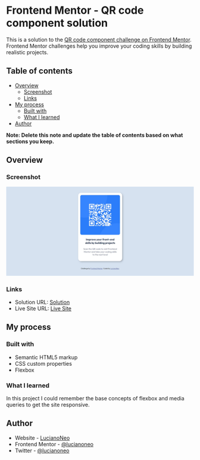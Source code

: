 # Frontend Mentor - QR code component solution

This is a solution to the [QR code component challenge on Frontend Mentor](https://www.frontendmentor.io/challenges/qr-code-component-iux_sIO_H). Frontend Mentor challenges help you improve your coding skills by building realistic projects. 

## Table of contents

- [Overview](#overview)
  - [Screenshot](#screenshot)
  - [Links](#links)
- [My process](#my-process)
  - [Built with](#built-with)
  - [What I learned](#what-i-learned)
- [Author](#author)


**Note: Delete this note and update the table of contents based on what sections you keep.**

## Overview

### Screenshot

![](./screenshot.jpg)


### Links

- Solution URL: [Solution](https://github.com/LucianoNeo/FrontEnd-Mentor-Challenges/tree/master/qr-code-component-main)
- Live Site URL: [Live Site](https://lucianoneo.github.io/FrontEnd-Mentor-Challenges/qr-code-component-main/)

## My process

### Built with

- Semantic HTML5 markup
- CSS custom properties
- Flexbox


### What I learned

In this project I could remember the base concepts of flexbox and media queries to get the site responsive.


## Author

- Website - [LucianoNeo](https://github.com/LucianoNeo)
- Frontend Mentor - [@lucianoneo](https://www.frontendmentor.io/profile/lucianoneo)
- Twitter - [@lucianoneo](https://www.twitter.com/lucianoneo)

